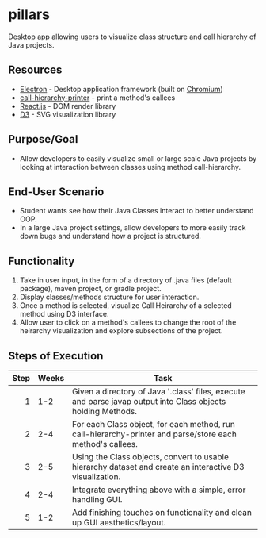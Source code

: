 # pillars
Desktop app allowing users to visualize class structure and call hierarchy of Java projects.

## Resources
* [Electron](https://electron.atom.io/) - Desktop application framework (built on [Chromium](https://www.chromium.org/Home))
* [call-hierarchy-printer](https://github.com/pbadenski/call-hierarchy-printer) - print a method's callees
* [React.js](https://facebook.github.io/react/) - DOM render library
* [D3](https://d3js.org/) - SVG visualization library

## Purpose/Goal
* Allow developers to easily visualize small or large scale Java projects by looking at interaction between classes using method call-hierarchy.

## End-User Scenario
* Student wants see how their Java Classes interact to better understand OOP.
* In a large Java project settings, allow developers to more easily track down bugs and understand how a project is structured.

## Functionality
1. Take in user input, in the form of a directory of .java files (default package), maven project, or gradle project.
2. Display classes/methods structure for user interaction.
4. Once a method is selected, visualize Call Heirarchy of a selected method using D3 interface.
5. Allow user to click on a method's callees to change the root of the heirarchy visualization and explore subsections of the project.

## Steps of Execution
| Step | Weeks | Task                                                                                                         |
|-----:|-------|--------------------------------------------------------------------------------------------------------------|
|    1 |  1-2  | Given a directory of Java '.class' files, execute and parse javap output into Class objects holding Methods. |
|    2 |  2-4  | For each Class object, for each method, run call-hierarchy-printer and parse/store each method's callees.    |
|    3 |  2-5  | Using the Class objects, convert to usable hierarchy dataset and create an interactive D3 visualization.     |
|    4 |  2-4  | Integrate everything above with a simple, error handling GUI.                                                |
|    5 |  1-2  | Add finishing touches on functionality and clean up GUI aesthetics/layout.                                          |
